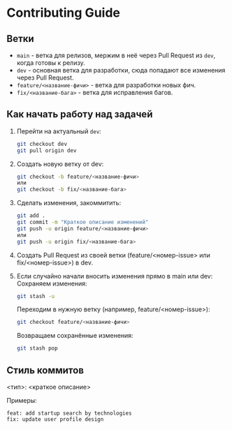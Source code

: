# Contributing Guide

## Ветки

- `main` - ветка для релизов, мержим в неё через Pull Request из `dev`, когда готовы к релизу.
- `dev` - основная ветка для разработки, сюда попадают все изменения через Pull Request.
- `feature/<название-фичи>` - ветка для разработки новых фич.
- `fix/<название-бага>` - ветка для исправления багов.

## Как начать работу над задачей

1. Перейти на актуальный `dev`:
    ```bash
   git checkout dev
   git pull origin dev
    
2. Создать новую ветку от dev:
    ```bash
    git checkout -b feature/<название-фичи>
    или
    git checkout -b fix/<название-бага>
    
3. Сделать изменения, закоммитить:
    ```bash
    git add .
    git commit -m "Краткое описание изменений"
    git push -u origin feature/<название-фичи>
    или
    git push -u origin fix/<название-бага>
    
4. Создать Pull Request из своей ветки (feature/<номер-issue> или fix/<номер-issue>) в dev.
  
5. Если случайно начали вносить изменения прямо в main или dev:
    Сохраняем изменения:
    ```bash
    git stash -u
    ```
    
    Переходим в нужную ветку (например, feature/<номер-issue>):
    ```bash
    git checkout feature/<название-фичи>
    ```
    
    Возвращаем сохранённые изменения:
    ```bash
    git stash pop
    ```

## Стиль коммитов
<тип>: <краткое описание>

Примеры:
```text
feat: add startup search by technologies
fix: update user profile design
